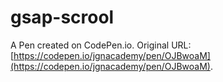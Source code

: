 # gsap-scrool

A Pen created on CodePen.io. Original URL: [https://codepen.io/jgnacademy/pen/OJBwoaM](https://codepen.io/jgnacademy/pen/OJBwoaM).


